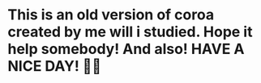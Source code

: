 # This is an old version of coroa created by me will i studied. Hope it help somebody! And also! HAVE A NICE DAY! 💜👊
